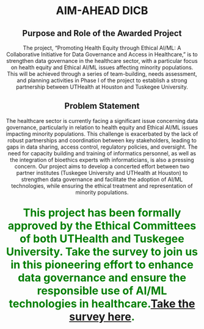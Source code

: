 <div align="center">

# AIM-AHEAD DICB 

## Purpose and Role of the Awarded Project
The project, “Promoting Health Equity through Ethical AI/ML: A Collaborative Initiative for Data Governance and Access in Healthcare,” is to strengthen data governance in the healthcare sector, with a particular focus on health equity and Ethical AI/ML issues affecting minority populations. This will be achieved through a series of team-building, needs assessment, and planning activities in Phase I of the project to establish a strong partnership between UTHealth at Houston and Tuskegee University.

## Problem Statement
The healthcare sector is currently facing a significant issue concerning data governance, particularly in relation to health equity and Ethical AI/ML issues impacting minority populations. This challenge is exacerbated by the lack of robust partnerships and coordination between key stakeholders, leading to gaps in data sharing, access control, regulatory policies, and oversight. The need for capacity building and training of informatics personnel, as well as the integration of bioethics experts with informaticians, is also a pressing concern. Our project aims to develop a concerted effort between two partner institutes (Tuskegee University and UTHealth at Houston) to strengthen data governance and facilitate the adoption of AI/ML technologies, while ensuring the ethical treatment and representation of minority populations.

<p style="font-weight: bold; color: green; font-size: 2em;">This project has been formally approved by the Ethical Committees of both UTHealth and Tuskegee University. Take the survey to join us in this pioneering effort to enhance data governance and ensure the responsible use of AI/ML technologies in healthcare.<a href="https://uthtmc.az1.qualtrics.com/jfe/form/SV_0ixRkI4X4LQxOE6">Take the survey here</a>.</p>

</div>
